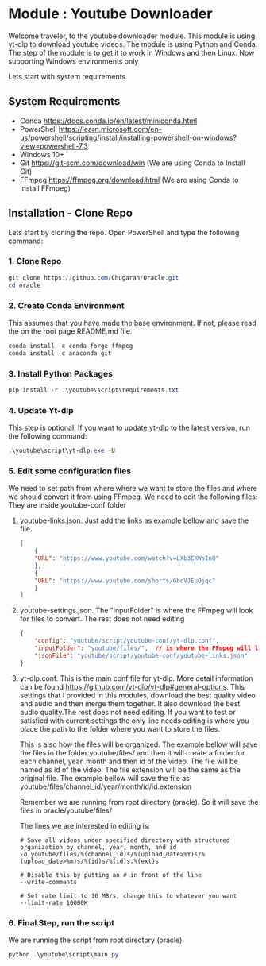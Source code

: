 # Module : Youtube Downloader

Welcome traveler, to the youtube downloader module. This module is using yt-dlp to download youtube videos. The module is using Python and Conda. The step of the module is to get it to work in Windows and then Linux. Now supporting Windows environments only

Lets start with system requirements.

## System Requirements

* Conda <https://docs.conda.io/en/latest/miniconda.html>
* PowerShell <https://learn.microsoft.com/en-us/powershell/scripting/install/installing-powershell-on-windows?view=powershell-7.3>
* Windows 10+
* Git <https://git-scm.com/download/win> (We are using Conda to Install Git)
* FFmpeg <https://ffmpeg.org/download.html> (We are using Conda to Install FFmpeg)

## Installation - Clone Repo

Lets start by cloning the repo. Open PowerShell and type the following command:

### 1. Clone Repo

```powershell
git clone https://github.com/Chugarah/Oracle.git
cd oracle
```

### 2. Create Conda Environment

This assumes that you have made the base environment. If not, please read the on the root page README.md file.

```powershell
conda install -c conda-forge ffmpeg
conda install -c anaconda git
```

### 3. Install Python Packages

```powershell
pip install -r .\youtube\script\requirements.txt
```

### 4. Update Yt-dlp

This step is optional. If you want to update yt-dlp to the latest version, run the following command:

```powershell
.\youtube\script\yt-dlp.exe -U
```

### 5. Edit some configuration files

We need to set path from where where we want to store the files and where we should convert it from using FFmpeg. We need to edit the following files: They are inside youtube-conf folder

1. youtube-links.json. Just add the links as example bellow and save the file.

    ```json
    [
        {
        "URL": "https://www.youtube.com/watch?v=LXb3EKWsInQ"
        },
        {
        "URL": "https://www.youtube.com/shorts/GbcVJEuOjqc"
        }
    ]
    ```

2. youtube-settings.json. The "inputFolder" is where the FFmpeg will look for files to convert. The rest does not need editing

    ```json
    {
        "config": "youtube/script/youtube-conf/yt-dlp.conf",
        "inputFolder": "youtube/files/",  // is where the FFmpeg will look for sound files to convert
        "jsonFile": "youtube/script/youtube-conf/youtube-links.json"
    }
    ```

3. yt-dlp.conf. This is the main conf file for yt-dlp. More detail information can be found <https://github.com/yt-dlp/yt-dlp#general-options>. This settings that I provided in this modules, download the best quality video and audio and then merge them together. It also download the best audio quality.The rest does not need editing. If you want to test or satisfied with current settings the only line needs editing is where you place the path to the folder where you want to store the files.

    This is also how the files will be organized. The example bellow will save the files in the folder youtube/files/ and then it will create a folder for each channel, year, month and then id of the video. The file will be named as id of the video. The file extension will be the same as the original file. The example bellow will save the file as youtube/files/channel_id/year/month/id/id.extension

    Remember we are running from root directory (oracle). So it will save the files in oracle/youtube/files/

    The lines we are interested in editing is:

    ```config
    # Save all videos under specified directory with structured organization by channel, year, month, and id
    -o youtube/files/%(channel_id)s/%(upload_date>%Y)s/%(upload_date>%m)s/%(id)s/%(id)s.%(ext)s
    
    # Disable this by putting an # in front of the line
    --write-comments

    # Set rate limit to 10 MB/s, change this to whatever you want
    --limit-rate 10000K
    ```

### 6. Final Step, run the script

We are running the script from root directory (oracle).

```powershell
python .\youtube\script\main.py
```
